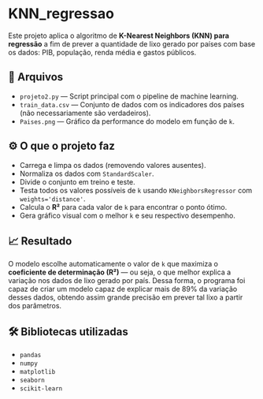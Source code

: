 # KNN_regressao

Este projeto aplica o algoritmo de **K-Nearest Neighbors (KNN) para regressão** a fim de prever a quantidade de lixo gerado por países com base os dados: PIB, população, renda média e gastos públicos.

## 📂 Arquivos

- `projeto2.py` — Script principal com o pipeline de machine learning.
- `train_data.csv` — Conjunto de dados com os indicadores dos países (não necessariamente são verdadeiros).
- `Paises.png` — Gráfico da performance do modelo em função de `k`.

## ⚙️ O que o projeto faz

- Carrega e limpa os dados (removendo valores ausentes).
- Normaliza os dados com `StandardScaler`.
- Divide o conjunto em treino e teste.
- Testa todos os valores possíveis de `k` usando `KNeighborsRegressor` com `weights='distance'`.
- Calcula o **R²** para cada valor de `k` para encontrar o ponto ótimo.
- Gera gráfico visual com o melhor `k` e seu respectivo desempenho.

## 📈 Resultado

O modelo escolhe automaticamente o valor de `k` que maximiza o **coeficiente de determinação (R²)** — ou seja, o que melhor explica a variação nos dados de lixo gerado por país.
Dessa forma, o programa foi capaz de criar um modelo capaz de explicar mais de 89% da variação desses dados, obtendo assim grande precisão em prever tal lixo a partir dos parâmetros.

## 🛠️ Bibliotecas utilizadas

- `pandas`
- `numpy`
- `matplotlib`
- `seaborn`
- `scikit-learn`

